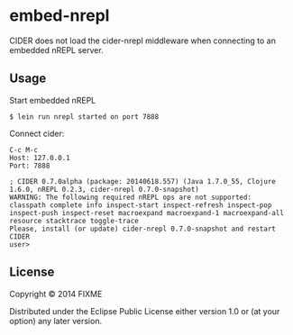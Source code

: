 # embed-nrepl

CIDER does not load the cider-nrepl middleware when connecting to an embedded nREPL server.

## Usage
Start embedded nREPL

`
$ lein run
nrepl started on port 7888
`

Connect cider:

```
C-c M-c
Host: 127.0.0.1
Port: 7888

; CIDER 0.7.0alpha (package: 20140618.557) (Java 1.7.0_55, Clojure 1.6.0, nREPL 0.2.3, cider-nrepl 0.7.0-snapshot)
WARNING: The following required nREPL ops are not supported:
classpath complete info inspect-start inspect-refresh inspect-pop inspect-push inspect-reset macroexpand macroexpand-1 macroexpand-all resource stacktrace toggle-trace
Please, install (or update) cider-nrepl 0.7.0-snapshot and restart CIDER
user>
```

## License

Copyright © 2014 FIXME

Distributed under the Eclipse Public License either version 1.0 or (at
your option) any later version.
